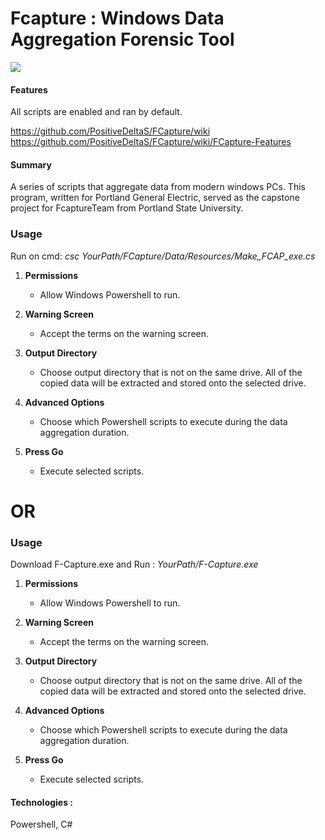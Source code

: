 
# Fcapture : Windows Data Aggregation Forensic Tool


  
<img src="https://user-images.githubusercontent.com/32377243/107158422-b033b680-693e-11eb-8929-e297897265a3.png"/>



#### Features

All scripts are enabled and ran by default.

https://github.com/PositiveDeltaS/FCapture/wiki
https://github.com/PositiveDeltaS/FCapture/wiki/FCapture-Features

#### Summary
  A series of scripts that aggregate data from modern windows PCs. 
  This program, written for Portland General Electric, served as the capstone project for FcaptureTeam from Portland State University.

### Usage
 Run on cmd: *csc YourPath/FCapture/Data/Resources/Make_FCAP_exe.cs*
 
1. **Permissions**
     - Allow Windows Powershell to run.
  
2. **Warning Screen**
     - Accept the terms on the warning screen.
 
3. **Output Directory**
     - Choose output directory that is not on the same drive. All of the copied data will be extracted and stored onto the selected drive.

4. **Advanced Options**
     - Choose which Powershell scripts to execute during the data aggregation duration.

5. **Press Go**
     - Execute selected scripts.

 
# OR

### Usage
  Download F-Capture.exe and Run : *YourPath/F-Capture.exe*
 
1. **Permissions**
     - Allow Windows Powershell to run.
  
2. **Warning Screen**
     - Accept the terms on the warning screen.
 
3. **Output Directory**
     - Choose output directory that is not on the same drive. All of the copied data will be extracted and stored onto the selected drive.

4. **Advanced Options**
     - Choose which Powershell scripts to execute during the data aggregation duration.

5. **Press Go**
     - Execute selected scripts.

  
#### Technologies : 
Powershell, C#
  
  
